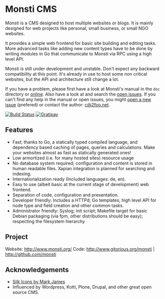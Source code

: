 Monsti CMS
==========

Monsti is a CMS designed to host multiple websites or blogs. It is
mainly designed for web projects like personal, small business, or
small NGO websites.

It provides a simple web frontend for basic site building and editing
tasks. More advanced tasks like adding new content types have to be
done by writing modules in Go that communicate to Monsti via RPC
using a high level API.

Monsti is still under development and unstable. Don't expect any
backward compatibility at this point. It's already in use to host some
non critical websites, but the API and architecture still change a
lot.

If you have a problem, please first have a look at Monsti's manual in
the `doc` directory or
[online](https://github.com/monsti/monsti/blob/master/doc/manual.adoc). Also
have a look at and search the [open
issues](https://github.com/monsti/monsti/issues). If you can't find
any help in the manual or open issues, you might [open a new
issue](https://github.com/monsti/monsti/issues/new) (prefered) or
contact the author: [c@2foo.net](mailto:c@2foo.net).

[![Build Status](https://travis-ci.org/monsti/monsti.svg?branch=master)](https://travis-ci.org/monsti/monsti)
[![Gratipay](https://img.shields.io/gratipay/chrneumann.svg)](https://gratipay.com/chrneumann/)

Features
--------

 - Fast; thanks to Go, a statically typed compiled language, and
   dependency based caching of pages, queries and calculations. Make
   your websites almost as fast as statically generated ones!
 - Low armortized (i.e. for many hosted sites) resource usage
 - No database system required; configuration and content is stored in
   human readable files. Xapian integration is planned for searching
   and indexing.
 - Internationalization ready (Included languages: de, en).
 - Easy to use (albeit basic at the current stage of development) web
   frontend.
 - Separation of code, configuration and presentation.
 - Developer friendly: Includes a HTTPd; Go templates; high level API
   for node type and field creation and other common tasks.
 - Administrator friendly: Syslog; init script; Makefile target for
   basic Debian packaging (via fpm, other distributions should be
   easy); respecting the filesystem hierarchy

Project
-------

Website: http://www.monsti.org/
Code: http://www.gitorious.org/monsti | http://github.com/monsti

Acknowledgements
----------------

 - [Silk Icons by Mark James](http://www.famfamfam.com/lab/icons/silk/)
 - Influenced by Wordpress, Kotti, Plone, Drupal, and other great open
   source CMS.
